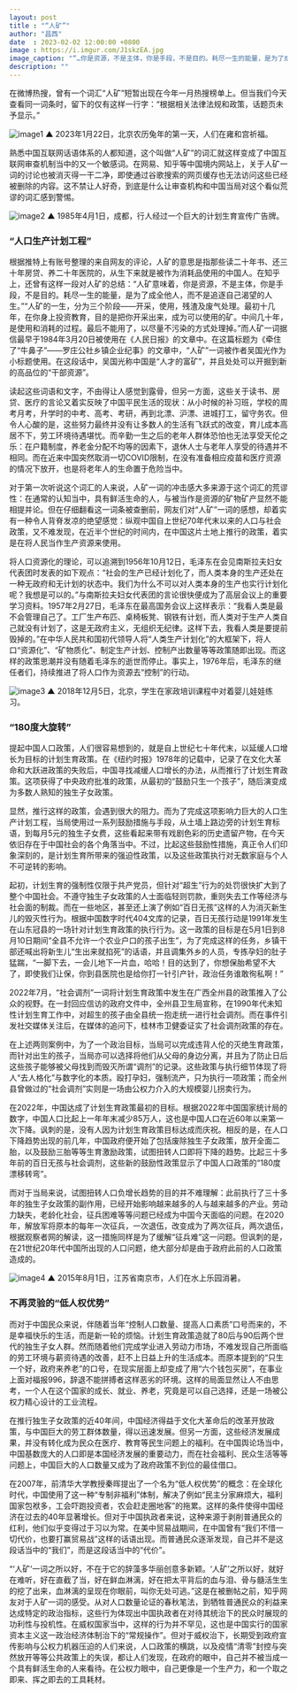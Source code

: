 ```yaml
---
layout: post
title : "“人矿”"
author: "昌西"
date  : 2023-02-02 12:00:00 +0800
image : https://i.imgur.com/J1skzEA.jpg
image_caption: "“…你是资源，不是主体，你是手段，不是目的。耗尽一生的能量，是为了成全他人，而不是追逐自己渴望的人生。”"
description: ""
---
```


在微博热搜，曾有一个词汇“人矿”短暂出现在今年一月热搜榜单上。但当我们今天查看同一词条时，留下的仅有这样一行字：“根据相关法律法规和政策，话题页未予显示。”

<!--more-->

![image1](https://i.imgur.com/o1NvgVn.jpg)
▲ 2023年1月22日，北京农历兔年的第一天，人们在雍和宫祈福。

熟悉中国互联网话语体系的人都知道，这个叫做“人矿”的词汇就这样变成了中国互联网审查机制当中的又一个敏感词。在网易、知乎等中国境内网站上，关于人矿一词的讨论也被消灭得一干二净，即使通过谷歌搜索的网页缓存也无法访问这些已经被删除的内容。这不禁让人好奇，到底是什么让审查机构和中国当局对这个看似荒谬的词汇感到警惕。

![image2](https://i.imgur.com/wme3zpV.jpg)
▲ 1985年4月1日，成都，行人经过一个巨大的计划生育宣传广告牌。


### “人口生产计划工程”

根据推特上有账号整理的来自网友的评论，人矿的意思是指那些读二十年书、还三十年房贷、养二十年医院的，从生下来就是被作为消耗品使用的中国人。在知乎上，还曾有这样一段对人矿的总结：“人矿意味着，你是资源，不是主体，你是手段，不是目的。耗尽一生的能量，是为了成全他人，而不是追逐自己渴望的人生。”“人矿的一生，分为三个阶段——开采，使用，残渣及废气处理。最初十几年，在你身上投资教育，目的是把你开采出来，成为可以使用的矿。中间几十年，是使用和消耗的过程。最后不能用了，以尽量不污染的方式处理掉。”而人矿一词据信最早于1984年3月20日被使用在《人民日报》的文章中。在这篇标题为《牵住了“牛鼻子”——罗庄公社乡镇企业纪事》的文章中，“人矿”一词被作者吴国光作为小标题使用。在这段话中，吴国光称中国是“人才的富矿”，并且处处可以开掘到新的高品位的“干部资源”。

读起这些词语和文字，不由得让人感觉到露骨，但另一方面，这些关于读书、房贷、医疗的言论又着实反映了中国平民生活的现状：从小时候的补习班，学校的周考月考，升学时的中考、高考、考研，再到北漂、沪漂、进城打工，留守务农。但令人心酸的是，这些努力最终并没有让多数人的生活有飞跃式的改变，育儿成本高居不下，劳工环境待遇堪忧。而辛勤一生之后的老年人群体恐怕也无法享受天伦之乐：在户籍制度，养老金分配不均等的因素下，退休人士与老年人享受的待遇并不相同。而在近来中国突然取消一切COVID限制，在没有准备相应疫苗和医疗资源的情况下放开，也是将老年人的生命置于危险当中。

对于第一次听说这个词汇的人来说，人矿一词的冲击感大多来源于这个词汇的荒谬性：在通常的认知当中，具有鲜活生命的人，与被当作是资源的矿物矿产显然不能相提并论。但在仔细翻看这一词条被查删前，网友们对“人矿”一词的感想，却着实有一种令人背脊发凉的绝望感觉：纵观中国自上世纪70年代末以来的人口与社会政策，又不难发现，在近半个世纪的时间内，在中国这片土地上推行的政策，着实是在将人民当作生产资源来使用。

将人口资源化的理论，可以追溯到1956年10月12日，毛泽东在会见南斯拉夫妇女代表团时发表的如下观点：“社会的生产已经计划化了，而人类本身的生产还处在一种无政府和无计划的状态中。我们为什么不可以对人类本身的生产也实行计划化呢？我想是可以的。”与南斯拉夫妇女代表团的言论很快便成为了高层会议上的重要学习资料。1957年2月27日，毛泽东在最高国务会议上这样表示：“我看人类是最不会管理自己了。工厂生产布匹、桌椅板凳、钢铁有计划，而人类对于生产人类自己就没有计划了，这是无政府主义，无组织无纪律。这样下去，我看人类是要提前毁掉的。”在中华人民共和国初代领导人将“人类生产计划化”的大框架下，将人口“资源化”、“矿物质化”、制定生产计划、控制产出数量等等政策随即出现。而这样的政策思潮并没有随着毛泽东的逝世而停止。事实上，1976年后，毛泽东的继任者们，持续推进了将人口作为资源去“控制”的行动。

![image3](https://i.imgur.com/coAAWAq.jpg)
▲ 2018年12月5日，北京，学生在家政培训课程中对着婴儿娃娃练习。


### “180度大旋转”

提起中国人口政策，人们很容易想到的，就是自上世纪七十年代末，以延缓人口增长为目标的计划生育政策。在《纽约时报》1978年的记载中，记录了在文化大革命和大跃进政策的失败后，中国寻找减缓人口增长的办法，从而推行了计划生育政策。这项获得了中央政府批准的政策，从最初的“鼓励只生一个孩子”，随后演变成为多数人熟知的独生子女政策。

显然，推行这样的政策，会遇到很大的阻力。而为了完成这项影响力巨大的人口生产计划工程，当局使用过一系列鼓励措施与手段，从土墙上路边旁的计划生育标语，到每月5元的独生子女费，这些看起来带有戏剧色彩的历史遗留产物，在今天依旧存在于中国社会的各个角落当中。不过，比起这些鼓励性措施，真正令人们印象深刻的，是计划生育所带来的强迫性政策，以及这些政策执行对无数家庭与个人不可逆转的影响。

起初，计划生育的强制性仅限于共产党员，但针对“超生”行为的处罚很快扩大到了整个中国社会。不遵守独生子女政策的人士面临轻则罚款，重则失去工作等经济与社会面的制裁。而在一些地区，甚至还上演了例如“百日无孩”这样的人为消灭新生儿的毁灭性行为。根据中国数字时代404文库的记录，百日无孩行动是1991年发生在山东冠县的一场针对计划生育政策的执行行为。这一政策的目标是在5月1日到8月10日期间“全县不允许一个农业户口的孩子出生”，为了完成这样的任务，乡镇干部还喊出将新生儿“生出来就掐死”的话语，并且调集外乡的人员，专拣孕妇的肚子猛踹，“一脚下去，一会儿地下一片血，哈哈！目的达到了，你想保胎希望不大了，即使我们让保，你到县医院也是给你打一针引产针，政治任务谁敢徇私啊！”

2022年7月，“社会调剂”一词将计划生育政策中发生在广西全州县的政策推入了公众的视野。在一封回应信访的政府文件中，全州县卫生局宣称，在1990年代未知性计划生育工作中，对超生的孩子由全县统一抱走统一进行社会调剂。而在事件引发社交媒体关注后，在媒体的追问下，桂林市卫健委证实了社会调剂政策的存在。

在上述两则案例中，为了一个政治目标，当局可以完成违背人伦的灭绝生育政策，而针对出生的孩子，当局亦可以选择将他们从父母的身边分离，并且为了防止日后这些孩子能够被父母找到而毁灭所谓“调剂”的记录。这些政策与执行细节体现了将人“去人格化”与数字化的本质。殴打孕妇，强制流产，只为执行一项政策；而全州县曾做过的“社会调剂”实则是一场由公权力介入的大规模婴儿拐卖行为。

在2022年，中国达成了计划生育政策最初的目标。根据2022年中国国家统计局的数字，中国人口比起上一年年末减少85万人，这也是中国人口在近60年以来第一次下降。讽刺的是，没有人因为计划生育政策目标达成而庆祝。相反的是，在人口下降趋势出现的前几年，中国政府便开始了包括废除独生子女政策，放开全面二胎，以及鼓励三胎等等生育激励政策，试图扭转人口即将下降的趋势。比起三十多年前的百日无孩与社会调剂，这些新的鼓励性政策显示了中国人口政策的“180度漂移转弯”。

而对于当局来说，试图扭转人口负增长趋势的目的并不难理解：此前执行了三十多年的独生子女政策的副作用，已经开始影响越来越多的人与越来越多的产业。劳动力缺失，老龄化社会，征兵困难等等问题已经成为中国今天面临的问题。在2020年，解放军将原本的每年一次征兵，一次退伍，改变成为了两次征兵，两次退伍，根据观察者网的解读，这一措施同样是为了缓解“征兵难”这一问题。但讽刺的是，在21世纪20年代中国所出现的人口问题，绝大部分却是由于政府此前的人口政策造成的。

![image4](https://i.imgur.com/R7ZqXH8.jpg)
▲ 2015年8月1日，江苏省南京市，人们在水上乐园消暑。


### 不再灵验的“低人权优势”

而对于中国民众来说，伴随着当年“控制人口数量、提高人口素质”口号而来的，不是幸福快乐的生活，而是新一轮的烦恼。计划生育政策造就了80后与90后两个世代的独生子女人群。然而随着他们完成学业进入劳动力市场，不难发现自己所面临的劳工环境与薪资待遇的改善，赶不上日益上升的生活成本。而原本提到的“只生一个好，政府来养老”的口号，在现实层面上却变成了用“六个钱包买房”，在事业上面对福报996，辞退不能拼搏者这样恶劣的环境。这样的局面显然让人不由思考，一个人在这个国家的成长、就业、养老，究竟是可以自己选择，还是一场被公权力精心设计的工业流程。

在推行独生子女政策的近40年间，中国经济得益于文化大革命后的改革开放政策，与中国巨大的劳工群体数量，得以迅速发展。但另一方面，这些经济发展成果，并没有转化成为民众在医疗、教育等民生问题上的福利。在中国舆论场当中，中国基数庞大的人口即是本国经济发展的重要动力，而在社会福利、民众生活等等问题上，中国巨大的人口数量又成为了政府政策不到位的最佳借口。

在2007年，前清华大学教授秦晖提出了一个名为“低人权优势”的概念：在全球化时代，中国使用了这一种“专制非福利”体制，解决了例如“民主分家麻烦大，福利国家包袱多，工会吓跑投资者，农会赶走圈地客”的拖累。这样的条件使得中国经济在过去的40年显著增长。但对于中国执政者来说，这种来源于剥削普通民众的红利，他们似乎变得过于习以为常。在美中贸易战期间，在中国曾有“​​我们不惜一切代价，也要打赢贸易战”这样的话语出现。而普通民众逐渐发现，自己并不是这段话当中的“我们”，而是这段话当中的“代价”。

“‘人矿’一词之所以好，不在于它的辞藻多华丽创意多新颖。‘人矿’之所以好，就好在难听，好在直截了当，好在鲜血淋漓，好在把太平背后的血与泪、骨与髓活生生的挖了出来，血淋漓的呈现在你眼前，叫你无处可逃。”这是在被删帖之前，知乎网友对于人矿一词的感受。从对人口数量论证的春秋笔法，到牺牲普通民众的利益来达成特定的政治指标，这些行为体现出中国执政者在对待其统治下的民众时展现的功利性与投机性。在威权国家当中，这样的行为并不罕见，这也是中国实行的国家资本主义这一政治经济体制治下的“常规操作”。但对于威权治下，长期受到政府宣传影响与公权力机器压迫的人们来说，人口政策的横跳，以及疫情“清零”封控与突然放开等等公共政策上的失误，都让人们发现，在政府的眼中，自己并不被当成一个具有鲜活生命的人来看待。在公权力眼中，自己更像是一个生产力，和一个取之即来、挥之即去的工具耗材。

<!--END-->